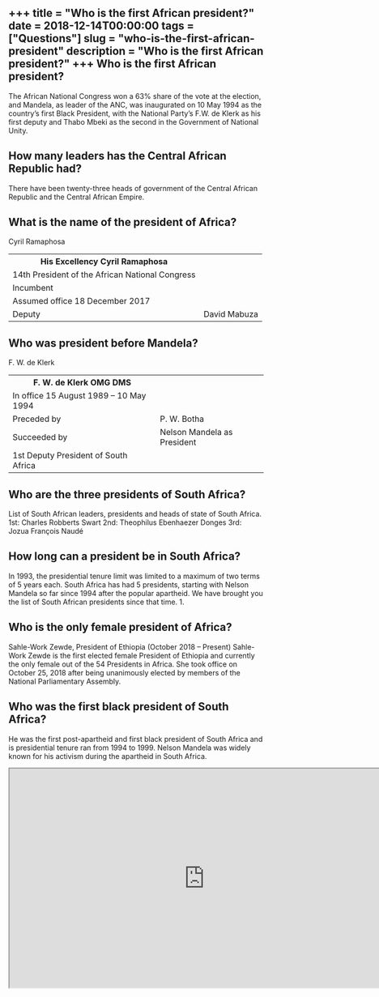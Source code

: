 +++
title = "Who is the first African president?"
date = 2018-12-14T00:00:00
tags = ["Questions"]
slug = "who-is-the-first-african-president"
description = "Who is the first African president?"
+++
Who is the first African president?
-----------------------------------

The African National Congress won a 63% share of the vote at the election, and Mandela, as leader of the ANC, was inaugurated on 10 May 1994 as the country’s first Black President, with the National Party’s F.W. de Klerk as his first deputy and Thabo Mbeki as the second in the Government of National Unity.

How many leaders has the Central African Republic had?
------------------------------------------------------

There have been twenty-three heads of government of the Central African Republic and the Central African Empire.

What is the name of the president of Africa?
--------------------------------------------

Cyril Ramaphosa

<table><tr><th>His Excellency Cyril Ramaphosa</th></tr><tr><td>14th President of the African National Congress</td></tr><tr><td>Incumbent</td></tr><tr><td>Assumed office 18 December 2017</td></tr><tr><td>Deputy</td><td>David Mabuza</td></tr></table>

Who was president before Mandela?
---------------------------------

F. W. de Klerk

<table><tr><th>F. W. de Klerk OMG DMS</th></tr><tr><td>In office 15 August 1989 – 10 May 1994</td></tr><tr><td>Preceded by</td><td>P. W. Botha</td></tr><tr><td>Succeeded by</td><td>Nelson Mandela as President</td></tr><tr><td>1st Deputy President of South Africa</td></tr></table>

Who are the three presidents of South Africa?
---------------------------------------------

List of South African leaders, presidents and heads of state of South Africa. 1st: Charles Robberts Swart 2nd: Theophilus Ebenhaezer Donges 3rd: Jozua François Naudé

How long can a president be in South Africa?
--------------------------------------------

In 1993, the presidential tenure limit was limited to a maximum of two terms of 5 years each. South Africa has had 5 presidents, starting with Nelson Mandela so far since 1994 after the popular apartheid. We have brought you the list of South African presidents since that time. 1.

Who is the only female president of Africa?
-------------------------------------------

Sahle-Work Zewde, President of Ethiopia (October 2018 – Present) Sahle-Work Zewde is the first elected female President of Ethiopia and currently the only female out of the 54 Presidents in Africa. She took office on October 25, 2018 after being unanimously elected by members of the National Parliamentary Assembly.

Who was the first black president of South Africa?
--------------------------------------------------

He was the first post-apartheid and first black president of South Africa and is presidential tenure ran from 1994 to 1999. Nelson Mandela was widely known for his activism during the apartheid in South Africa.

<iframe allow="accelerometer; autoplay; clipboard-write; encrypted-media; gyroscope; picture-in-picture" allowfullscreen="" class="__youtube_prefs__  epyt-is-override  no-lazyload" data-no-lazy="1" data-origheight="433" data-origwidth="770" data-skipgform_ajax_framebjll="" height="433" id="_ytid_12384" loading="lazy" src="https://www.youtube.com/embed/0UMsuRMIkVU?enablejsapi=1&autoplay=0&cc_load_policy=0&cc_lang_pref=&iv_load_policy=1&loop=0&modestbranding=0&rel=1&fs=1&playsinline=0&autohide=2&theme=dark&color=red&controls=1&" title="YouTube player" width="770"></iframe>